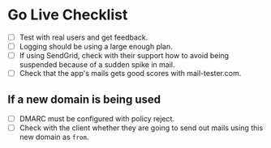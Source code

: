 # Go Live Checklist

- [ ] Test with real users and get feedback.
- [ ] Logging should be using a large enough plan.
- [ ] If using SendGrid, check with their support how to avoid being suspended because of a sudden spike in mail.
- [ ] Check that the app's mails gets good scores with mail-tester.com.

## If a new domain is being used

- [ ] DMARC must be configured with policy reject.
- [ ] Check with the client whether they are going to send out mails using this new domain as `from`.

